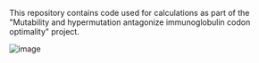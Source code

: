 This repository contains code used for calculations as part of the "Mutability and hypermutation antagonize immunoglobulin codon optimality" project.

![image](https://github.com/user-attachments/assets/db3f868d-94e9-4f4e-adc9-d6cec0b96a9b)

